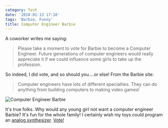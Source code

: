 ```yaml
---
category: Tech
date: '2010-01-13 17:10'
tags: 'Barbie, Funny'
title: Computer Engineer Barbie
---
```


A coworker writes me saying:

> Please take a moment to vote for Barbie to become a Computer Engineer.
> Future generations of computer engineers would really appreciate it if
> we could influence some girls to take up the profession.

So indeed, I did vote, and so should you....or else! From the Barbie
site:

> Computer engineers have lots of different specialties. They can do
> anything from building computers to making video games!

![Computer Engineer Barbie](http://media.bensnider.com/images/engie_barbie.jpg)

It's true folks. Why would any young girl not want a computer engineer
Barbie? It's fun for the whole family! I certainly wish my toys could
program an [analog
synthesizer](http://en.wikipedia.org/wiki/Analog_synthesizer).
[Vote!](http://www.barbie.com/vote/)
